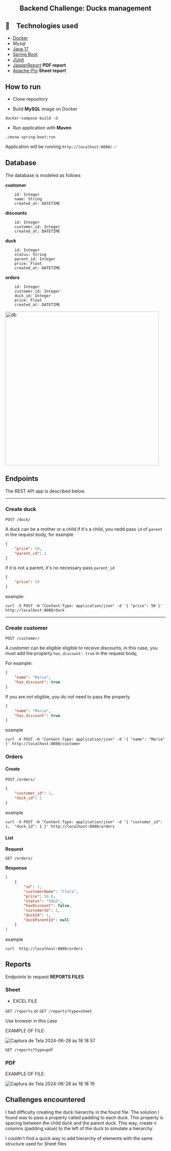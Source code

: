 <h2 align="center">
Backend Challenge: Ducks management
</h2>



## :rocket: Technologies used

* [Docker](https://docs.docker.com/engine/install/)
* Mysql
* [Java 17](https://www.oracle.com/java/technologies/javase/jdk17-archive-downloads.html) 
* [Spring Boot](https://spring.io/projects/spring-boot)
* [JUnit](https://junit.org/junit5/)
* [JasperReport](https://community.jaspersoft.com/documentation/) **PDF report**
* [Apache-Poi](https://poi.apache.org/) **Sheet report**



## How to run

- Clone repository

- Build **MySQL** image on Docker

```
docker-compose build -d
```

- Run application with **Maven**

```
./mvnw spring-boot:run
```

Application will be running  `http://localhost:8080/` ✅   
 
 
 
 
## Database
The database is modeled as follows

**customer** 

```
	id: Integer
	name: String
	created_at: DATETIME
```


**discounts** 

```
	id: Integer
	customer_id: Integer
	created_at: DATETIME
```

**duck** 
```
	id: Integer
	status: String
	parent_id: Integer
	price: Float
	created_at: DATETIME
```

**orders** 
```
	id: Integer
	customer_id: Integer
	duck_id: Integer
	price: Float
	created_at: DATETIME
```

<img width="482" alt="db" src="https://github.com/mmjck/desafio_backend_preco_justo/assets/55866244/11e72f5c-1321-4309-9dbe-197b7b722821">



## Endpoints 

The REST API app is described below.


---
### Create duck

`POST /duck/`

A duck can be a mother or a child
if it's a child, you nedd pass `id` of `parent` in the request body,
for example

```json
{
    "price": 50,
    "parent_id": 1
}
```
if it is not a parent, it's no necessary pass `parent_id`

```json
{
	"price": 50
}
```

example:
```
curl -X POST -H "Content-Type: application/json" -d '{ "price": 50 }' http://localhost:8080/duck
```



---
### Create customer

`POST /customer/`

A customer can be eligible eligible to receive discounts,
in this case, you must add the property `has_discount: true` 
in the request body, 

For example: 

```json
{
	"name": "Maria",
	"has_discount": true
}
```
If you are not eligible, you do not need to pass the property

```json
{
	"name": "Maria",
	"has_discount": true
}
```

example 
```
curl -X POST -H "Content-Type: application/json" -d '{ "name": "Maria" }' http://localhost:8080/customer
```



###  Orders

#### Create

`POST /orders/`
```json
{
	"customer_id": 1,
	"duck_id": 1
}
```

example
```
curl -X POST -H "Content-Type: application/json" -d '{ "customer_id": 1,  "duck_id": 1 }' http://localhost:8080/orders
```


#### List

**Request**

`GET /orders/`

**Response**

```json
[
	{
		"id": 1,
		"customerName": "Clara",
		"price": 50.0,
		"status": "SOLD",
		"hasDiscount": false,
		"customerId": 1,
		"duckId": 1,
		"duckParentId": null
	}
]
```

example
```
curl  http://localhost:8080/orders
```






##  Reports

Endpoints to request **REPORTS FILES**

###  Sheet

- EXCEL FILE

`GET /reports` or  `GET /reports?type=sheet`

Use browser in this case

EXAMPLE OF FILE:

![Captura de Tela 2024-06-28 às 18 18 57](https://github.com/mmjck/desafio_backend_preco_justo/assets/55866244/5a9821ab-bf05-417d-a434-eab800a49870)


`GET /reports?type=pdf`


###  PDF


EXAMPLE OF FILE:

![Captura de Tela 2024-06-28 às 18 18 19](https://github.com/mmjck/desafio_backend_preco_justo/assets/55866244/7cc0e85a-8a5a-4483-b2ae-235a0337f1a0)



## Challenges encountered


 I had difficulty creating the duck hierarchy in the found file. The solution I found was to pass a property 
 called padding to each duck. This property is spacing between the child duck and the parent duck. This way, create n columns (padding value) to the left of the duck to simulate a hierarchy


 I couldn't find a quick way to add hierarchy of elements with the same structure used for Sheet files